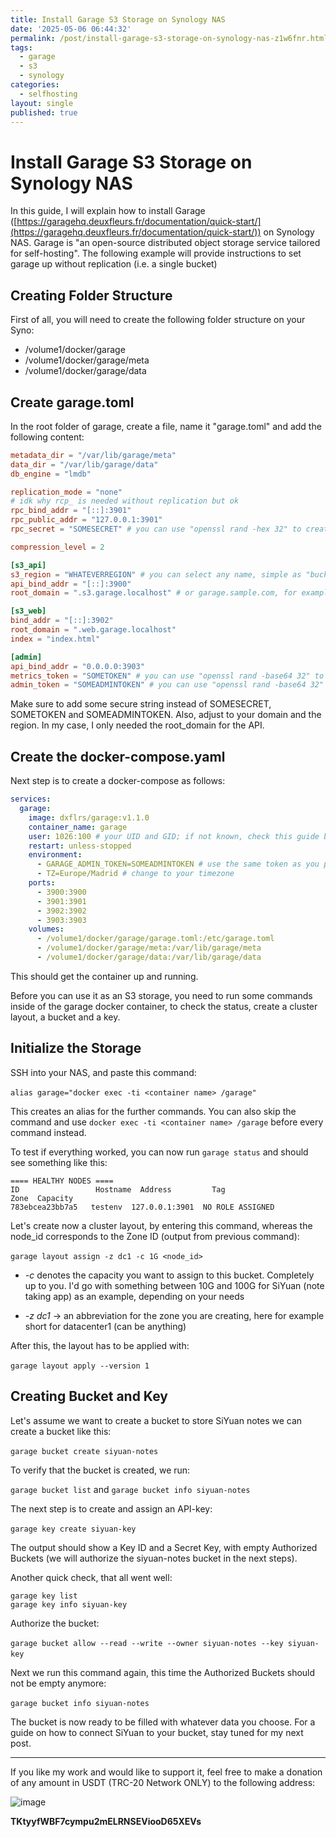 ```yaml
---
title: Install Garage S3 Storage on Synology NAS
date: '2025-05-06 06:44:32'
permalink: /post/install-garage-s3-storage-on-synology-nas-z1w6fnr.html
tags:
  - garage
  - s3
  - synology
categories:
  - selfhosting
layout: single
published: true
---
```




# Install Garage S3 Storage on Synology NAS

In this guide, I will explain how to install Garage ([https://garagehq.deuxfleurs.fr/documentation/quick-start/](https://garagehq.deuxfleurs.fr/documentation/quick-start/)) on Synology NAS. Garage is "an open-source distributed object storage service tailored for self-hosting". The following example will provide instructions to set garage up without replication (i.e. a single bucket)

## Creating Folder Structure

First of all, you will need to create the following folder structure on your Syno:

* /volume1/docker/garage
* /volume1/docker/garage/meta
* /volume1/docker/garage/data

## Create garage.toml

In the root folder of garage, create a file, name it "garage.toml" and add the following content:

```toml
metadata_dir = "/var/lib/garage/meta"
data_dir = "/var/lib/garage/data"
db_engine = "lmdb"

replication_mode = "none"
# idk why rcp_ is needed without replication but ok 
rpc_bind_addr = "[::]:3901"
rpc_public_addr = "127.0.0.1:3901"
rpc_secret = "SOMESECRET" # you can use "openssl rand -hex 32" to create the token

compression_level = 2

[s3_api]
s3_region = "WHATEVERREGION" # you can select any name, simple as "bucket"
api_bind_addr = "[::]:3900"
root_domain = ".s3.garage.localhost" # or garage.sample.com, for example

[s3_web]
bind_addr = "[::]:3902"
root_domain = ".web.garage.localhost"
index = "index.html"

[admin]
api_bind_addr = "0.0.0.0:3903"
metrics_token = "SOMETOKEN" # you can use "openssl rand -base64 32" to create a token
admin_token = "SOMEADMINTOKEN" # you can use "openssl rand -base64 32" to create a token
```

Make sure to add some secure string instead of SOMESECRET, SOMETOKEN and SOMEADMINTOKEN. Also, adjust to your domain and the region. In my case, I only needed the root_domain for the API.

## Create the docker-compose.yaml

Next step is to create a docker-compose as follows:

```yaml
services:
  garage:
    image: dxflrs/garage:v1.1.0
    container_name: garage
    user: 1026:100 # your UID and GID; if not known, check this guide by Marius: https://mariushosting.com/synology-how-to-find-uid-userid-and-gid-groupid/
    restart: unless-stopped
    environment:
      - GARAGE_ADMIN_TOKEN=SOMEADMINTOKEN # use the same token as you placed in the garage.toml file
      - TZ=Europe/Madrid # change to your timezone
    ports:
      - 3900:3900
      - 3901:3901
      - 3902:3902
      - 3903:3903
    volumes:
      - /volume1/docker/garage/garage.toml:/etc/garage.toml
      - /volume1/docker/garage/meta:/var/lib/garage/meta
      - /volume1/docker/garage/data:/var/lib/garage/data
```

This should get the container up and running.

Before you can use it as an S3 storage, you need to run some commands inside of the garage docker container, to check the status, create a cluster layout, a bucket and a key.

## Initialize the Storage

SSH into your NAS, and paste this command:

​`alias garage="docker exec -ti <container name> /garage"`​

This creates an alias for the further commands. You can also skip the command and use `docker exec -ti <container name> /garage`​ before every command instead.

To test if everything worked, you can now run `garage status`​ and should see something like this:

```shell
==== HEALTHY NODES ====
ID                 Hostname  Address         Tag                   Zone  Capacity
783ebcea23bb7a5   testenv  127.0.0.1:3901  NO ROLE ASSIGNED
```

Let's create now a cluster layout, by entering this command, whereas the node_id corresponds to the Zone ID (output from previous command):

​`garage layout assign -z dc1 -c 1G <node_id>`​

*  *-c* denotes the capacity you want to assign to this bucket. Completely up to you. I'd go with something between 10G and 100G for SiYuan (note taking app) as an example, depending on your needs

*  *-z dc1* -> an abbreviation for the zone you are creating, here for example short for datacenter1 (can be anything)

After this, the layout has to be applied with:

​`garage layout apply --version 1`​

## Creating Bucket and Key

Let's assume we want to create a bucket to store SiYuan notes we can create a bucket like this:

​`garage bucket create siyuan-notes`​

To verify that the bucket is created, we run:

​`garage bucket list`​ and `garage bucket info siyuan-notes`​

The next step is to create and assign an API-key:

​`garage key create siyuan-key`​

The output should show a Key ID and a Secret Key, with empty Authorized Buckets (we will authorize the siyuan-notes bucket in the next steps).

Another quick check, that all went well:

```shell
garage key list
garage key info siyuan-key
```

Authorize the bucket:

​`garage bucket allow --read --write --owner siyuan-notes --key siyuan-key`​

Next we run this command again, this time the Authorized Buckets should not be empty anymore:

​`garage bucket info siyuan-notes`​

The bucket is now ready to be filled with whatever data you choose. For a guide on how to connect SiYuan to your bucket, stay tuned for my next post.

---

If you like my work and would like to support it, feel free to make a donation of any amount in USDT (TRC-20 Network ONLY) to the following address:

![image](http://127.0.0.1:50128/assets/image-20250505204223-ea0nbmp.png)​

**TKtyyfWBF7cympu2mELRNSEViooD65XEVs**

‍

‍
